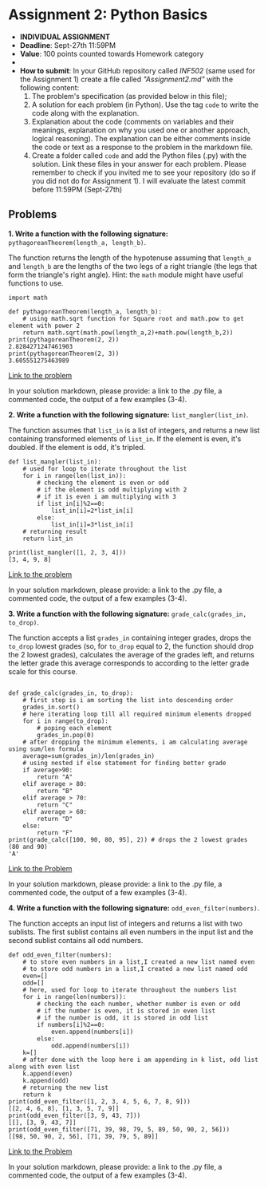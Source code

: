 # Assignment 2: Python Basics

* **INDIVIDUAL ASSIGNMENT**
* **Deadline**: Sept-27th 11:59PM
* **Value**: 100 points counted towards Homework category
* 
* **How to submit**: In your GitHub repository called *INF502* (same used for the Assignment 1) create a file called *"Assignment2.md"* with the following content:
  1. The problem's specification (as provided below in this file);
  2. A solution for each problem (in Python). Use the tag ```code``` to write the code along with the explanation.
  3. Explanation about the code (comments on variables and their meanings, explanation on why you used one or another approach, logical reasoning). The explanation can be either comments inside the code or text as a response to the problem in the markdown file.
  4. Create a folder called `code` and add the Python files (.py) with the solution. Link these files in your answer for each problem.
  Please remember to check if you invited me to see your repository (do so if you did not do for Assignment 1). I will evaluate the latest commit before 11:59PM (Sept-27th)

## Problems

**1. Write a function with the following signature:** `pythagoreanTheorem(length_a, length_b)`.

The function returns the length of the hypotenuse assuming that `length_a` and `length_b` are the lengths of the two legs of a right triangle (the legs that form the triangle's right angle). Hint: the `math` module might have useful functions to use.


```
import math

def pythagoreanTheorem(length_a, length_b):
    # using math.sqrt function for Square root and math.pow to get element with power 2
    return math.sqrt(math.pow(length_a,2)+math.pow(length_b,2))
print(pythagoreanTheorem(2, 2))
2.8284271247461903
print(pythagoreanTheorem(2, 3))
3.605551275463989
```
[Link to the problem](https://github.com/Kishore4949/INF-502/blob/main/code/pythagoreanTheorem.py)

In your solution markdown, please provide: a link to the .py file, a commented code, the output of a few examples (3-4).

**2. Write a function with the following signature:** `list_mangler(list_in)`.

The function assumes that `list_in` is a list of integers, and returns a new list containing transformed elements of `list_in`. If the element is even, it's doubled. If the element is odd, it's tripled.

```
def list_mangler(list_in):
    # used for loop to iterate throughout the list
    for i in range(len(list_in)):
        # checking the element is even or odd
        # if the element is odd multiplying with 2
        # if it is even i am multiplying with 3
        if list_in[i]%2==0:
            list_in[i]=2*list_in[i]
        else:
            list_in[i]=3*list_in[i]
    # returning result
    return list_in
    
print(list_mangler([1, 2, 3, 4]))
[3, 4, 9, 8]
```
[Link to the problem](https://github.com/Kishore4949/INF-502/blob/main/code/list_mangler.py)

In your solution markdown, please provide: a link to the .py file, a commented code, the output of a few examples (3-4).

**3. Write a function with the following signature:** `grade_calc(grades_in, to_drop)`.

The function accepts a list `grades_in` containing integer grades, drops the `to_drop` lowest grades (so, for `to_drop` equal to 2, the function should drop the 2 lowest grades), calculates the average of the grades left, and returns the letter grade this average corresponds to according to the letter grade scale for this course.



```

def grade_calc(grades_in, to_drop):
    # first step is i am sorting the list into descending order
    grades_in.sort()
    # here iterating loop till all required minimum elements dropped
    for i in range(to_drop):
        # poping each element
        grades_in.pop(0)
    # after dropping the minimum elements, i am calculating average using sum/len formula
    average=sum(grades_in)/len(grades_in)
    # using nested if else statement for finding better grade
    if average>90:
        return "A"
    elif average > 80:
        return "B"
    elif average > 70:
        return "C"
    elif average > 60:
        return "D"
    else:
        return "F"
print(grade_calc([100, 90, 80, 95], 2)) # drops the 2 lowest grades (80 and 90)
'A'
```
[Link to the Problem](https://github.com/Kishore4949/INF-502/blob/main/code/grade_calc.py)

In your solution markdown, please provide: a link to the .py file, a commented code, the output of a few examples (3-4).


**4. Write a function with the following signature:** `odd_even_filter(numbers)`.

The function accepts an input list of integers and returns a list with two sublists. The first sublist contains all even numbers in the input list and the second sublist contains all odd numbers.


```
def odd_even_filter(numbers):
    # to store even numbers in a list,I created a new list named even
    # to store odd numbers in a list,I created a new list named odd
    even=[]
    odd=[]
    # here, used for loop to iterate throughout the numbers list
    for i in range(len(numbers)):
        # checking the each number, whether number is even or odd
        # if the number is even, it is stored in even list
        # if the number is odd, it is stored in odd list
        if numbers[i]%2==0:
            even.append(numbers[i])
        else:
            odd.append(numbers[i])
    k=[]
    # after done with the loop here i am appending in k list, odd list along with even list
    k.append(even)
    k.append(odd)
    # returning the new list
    return k
print(odd_even_filter([1, 2, 3, 4, 5, 6, 7, 8, 9]))
[[2, 4, 6, 8], [1, 3, 5, 7, 9]]
print(odd_even_filter([3, 9, 43, 7]))
[[], [3, 9, 43, 7]]
print(odd_even_filter([71, 39, 98, 79, 5, 89, 50, 90, 2, 56]))
[[98, 50, 90, 2, 56], [71, 39, 79, 5, 89]]
```
[Link to the Problem](https://github.com/Kishore4949/INF-502/blob/main/code/odd_even_filter.py)

In your solution markdown, please provide: a link to the .py file, a commented code, the output of a few examples (3-4).
